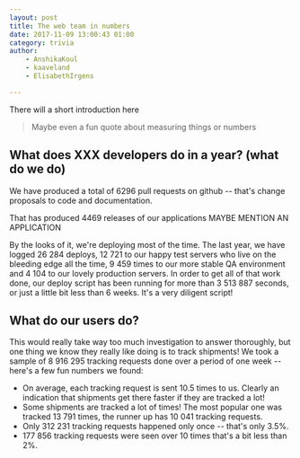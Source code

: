 ```yaml
---
layout: post
title: The web team in numbers
date: 2017-11-09 13:00:43 01:00
category: trivia
author:
    - AnshikaKoul
    - kaaveland
    - ElisabethIrgens

---
```


There will a short introduction here


> Maybe even a fun quote about measuring things or numbers

What does XXX developers do in a year? (what do we do)
---

We have produced a total of 6296 pull requests on github -- that's change proposals to code and documentation.

That has produced 4469 releases of our applications MAYBE MENTION AN APPLICATION

By the looks of it, we're deploying most of the time. The last year, we have logged 26 284 deploys, 12 721 to our happy test servers who live on the bleeding edge all the time, 9 459 times to our more stable QA environment and 4 104 to our lovely production servers. In order to get all of that work done, our deploy script has been running for more than 3 513 887 seconds, or just a little bit less than 6 weeks. It's a very diligent script!

What do our users do?
---

This would really take way too much investigation to answer thoroughly, but one thing we know they really like doing is to track shipments! We took a sample of 8 916 295 tracking requests done over a period of one week -- here's a few fun numbers we found:

- On average, each tracking request is sent 10.5 times to us. Clearly an indication that shipments get there faster if they are tracked a lot!
- Some shipments are tracked a lot of times! The most popular one was tracked 13 791 times, the runner up has 10 041 tracking requests.
- Only 312 231 tracking requests happened only once -- that's only 3.5%.
- 177 856 tracking requests were seen over 10 times that's a bit less than 2%.
